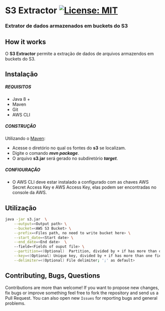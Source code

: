 # S3 Extractor [![License: MIT](https://img.shields.io/badge/License-MIT-yellow.svg)](https://opensource.org/licenses/MIT)
### Extrator de dados armazenados em buckets do S3 

## How it works

O **S3 Extractor** permite a extração de dados de arquivos armazendos em buckets do S3.

## Instalação

##### REQUISITOS

- Java 8 +
- Maven
- Git
- AWS CLI

##### CONSTRUÇÃO

Utilizando o [Maven](https://maven.apache.org/):

- Acesse o diretório no qual os fontes do **s3** se localizam.
- Digite o comando _**mvn package**_.
- O arquivo **s3.jar** será gerado no subdiretório **_target_**.

##### CONFIGURAÇÂO

* O AWS CLI deve estar instalado a configurado com as chaves AWS Secret Access Key e AWS Access Key, elas podem ser encontradas no console da AWS.

## Utilização

```bash
java -jar s3.jar  \
	--output=<Output path> \
	--bucket=<AWS S3 Bucket> \
	--prefix=<Files path, no need to write bucket here> \
	--start_date=<Start date> \
	--end_date=<End date>  \ 
	--field=<Fields of ouput file> \
	--partition=<(Optional)  Partition, divided by + if has more than one field> \
	--key=<(Optional) Unique key, divided by + if has more than one field> \
	--delimiter=<(Optional) File delimiter; ';' as default>
```

## Contributing, Bugs, Questions
Contributions are more than welcome! If you want to propose new changes, fix bugs or improve something feel free to fork the repository and send us a Pull Request. You can also open new `Issues` for reporting bugs and general problems.
